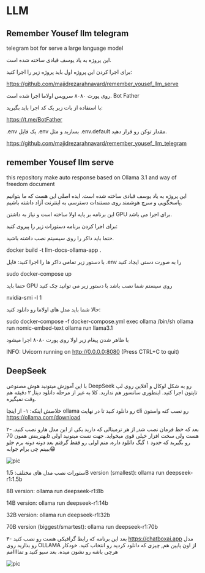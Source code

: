 # LLM

## Remember Yousef llm telegram

telegram bot for serve a large language model

این پروژه به یاد یوسف قبادی ساخته شده است.

برای اجرا کردن این پروژه اول باید پروژه زیر را اجرا کنید:

https://github.com/majidrezarahnavard/remember_yousef_llm_serve

روی پورت ۸۰۸۰ سرویس اولاما اجرا شده است.
Bot Father

با استفاده از بات زیر یک کد اجرا باید بگیرید:

https://t.me/BotFather

.env
یک فایل .env بسازید و مثل .env.default مقدار توکن رو قرار دهید.

https://github.com/majidrezarahnavard/remember_yousef_llm_telegram


## remember Yousef llm serve

this repository make auto response based on Ollama 3.1 and way of freedom document

این پروژه به یاد یوسف قبادی ساخته شده است. ایده اصلی این هست که ما بتوانیم پاسخگویی و سرچ هوشمند روی مستندات دسترسی به اینترنت آزاد داشته باشیم.

این برنامه بر پایه اولا ساخته است و نیاز به داشتن GPU برای اجرا می باشد.

برای اجرا کردن برنامه دستورات زیر را پیروی کنید:

حتما باید داکر را روی سیسیتم نصب داشته باشید.

docker build -t llm-docs-ollama-app .

با دستور زیر تمامی داکر ها را اجرا کنید: فایل .env را به صورت دستی ایجاد کنید

sudo docker-compose up

حتما باید GPU روی سیستم شما نصب باشد با دستور زیر می توانید چک کنید

nvidia-smi -l 1

حالا شما باید مدل های اولاما رو دانلود کنید:

sudo docker-compose -f docker-compose.yml exec ollama /bin/sh 
ollama run nomic-embed-text
ollama run llama3.1

با ظاهر شدن پیغام زیر اولا روی پورت ۸۰۸۰ اجرا میشود

INFO:     Uvicorn running on http://0.0.0.0:8080 (Press CTRL+C to quit)



## DeepSeek

با این آموزش میتونید هوش مصنوعی DeepSeek رو به شکل لوکال و آفلاین روی لپ تاپتون اجرا کنید. اینطوری سانسور هم ندارید.
کلا به غیر از مرحله دانلود دیتا, ۲ دقیقه هم وقت نمیگیره.

خلاصش اینکه:
۱- از اینجا ollama رو دانلود کنید تا در نهایت cli رو نصب کنه واستون
https://ollama.com/download

۲- بعد که خط فرمان نصب شد, از هر ترمینالی که دارید یکی از این مدل هارو نصب کنید.
بهترینش همون 70b هست ولی سخت افزار خیلی قوی میخواید. جهت تست میتونید اولی رو بگیرید که حدود ۱ گیگ دانلود داره.
منم اولی رو فقط گرفتم بعد دونه دونه برم جلو ببینم چی برام جوابه😁

![pic](https://pbs.twimg.com/media/GiNqHA7WoAANNiU?format=jpg&name=small)

ستورات نصب مدل های مختلف:
1.5B version (smallest):
ollama run deepseek-r1:1.5b

8B version:
ollama run deepseek-r1:8b

14B version:
ollama run deepseek-r1:14b

32B version:
ollama run deepseek-r1:32b

70B version (biggest/smartest):
ollama run deepseek-r1:70b

۳- بعد این برنامه که رابط گرافیکی هست رو نصب کنید 
https://chatboxai.app
مدل رو بذارید روی OLLAMA
از اون پایین هم, چیزی که دانلود کردید رو انتخاب کنید. خودکار هرچی باشه رو نشون میده. بعد سیو کنید و تماااامم

![pic](https://pbs.twimg.com/media/GiNqXRsX0AERBob?format=jpg&name=small)


